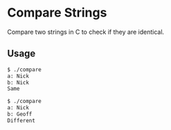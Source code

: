 # Compare Strings
Compare two strings in C to check if they are identical.

## Usage
```bash
$ ./compare
a: Nick
b: Nick
Same
```

```bash
$ ./compare
a: Nick
b: Geoff
Different
```
